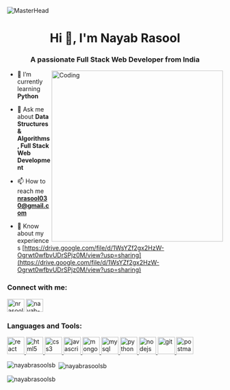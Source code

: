 ![MasterHead](http://res.cloudinary.com/dzocqa8dh/image/upload/v1672932103/e3dn3ftwzgenedmho76y.gif)

<h1 align="center">Hi 👋, I'm Nayab Rasool</h1>
<h3 align="center">A passionate Full Stack Web Developer from India</h3>

<img align="right" alt="Coding" width="400" src="https://cdn.dribbble.com/users/1162077/screenshots/3848914/programmer.gif"/>

- 🌱 I’m currently learning **Python**

- 💬 Ask me about **Data Structures & Algorithms, Full Stack Web Development**

- 📫 How to reach me **nrasool030@gmail.com**

- 📄 Know about my experiences [https://drive.google.com/file/d/1WsYZf2gx2HzW-Ogrwt0wfbvUDrSPjz0M/view?usp=sharing](https://drive.google.com/file/d/1WsYZf2gx2HzW-Ogrwt0wfbvUDrSPjz0M/view?usp=sharing)

<h3 align="left">Connect with me:</h3>
<p align="left">
<a href="https://twitter.com/nrasool030" target="_blank"><img align="center" src="http://res.cloudinary.com/dzocqa8dh/image/upload/v1672935192/ygvadoilp1zek1dolbvg.jpg" alt="nrasool030" height="30" width="40" ></a>
<a href="https://linkedin.com/in/nayab-rasool-a2a590217" target="_blank"><img align="center" src="http://res.cloudinary.com/dzocqa8dh/image/upload/v1672934479/xt0zf1jwsjudcijbvxda.png" alt="nayab-rasool-a2a590217" height="30" width="40" /></a>
</p>

<h3 align="left">Languages and Tools:</h3>
<p align="left"> 
  <a href="https://reactjs.org/" target="_blank" rel="noreferrer"> 
    <img
    src="http://res.cloudinary.com/dzocqa8dh/image/upload/v1672937270/z25nd75a370ydqb1pspf.jpg"   
    alt="react" width="40" height="40" /> 
  </a> 
  <a href="https://www.w3.org/html/" target="_blank" rel="noreferrer"> <img src="http://res.cloudinary.com/dzocqa8dh/image/upload/v1672938682/agzysh3pi2knsvzckwca.png" alt="html5" width="40" height="40"/> </a> 
    <a href="https://www.w3schools.com/css/" target="_blank" rel="noreferrer"> <img src="http://res.cloudinary.com/dzocqa8dh/image/upload/v1672939273/ie0gz5zf4are0df79mft.png" alt="css3" width="40" height="40"/> </a> 
  <a href="https://developer.mozilla.org/en-US/docs/Web/JavaScript" target="_blank" rel="noreferrer"> <img src="http://res.cloudinary.com/dzocqa8dh/image/upload/v1672939444/t97vds5mbbshj1fadpga.png" alt="javascript" width="40" height="40"/> </a> 
  <a href="https://www.mongodb.com/" target="_blank" rel="noreferrer"> <img src="http://res.cloudinary.com/dzocqa8dh/image/upload/v1672940182/ehqhgnvwilkttcc6lxz7.png" alt="mongodb" width="40" height="40"/> </a> 
  <a href="https://www.mysql.com/" target="_blank" rel="noreferrer"> <img src="http://res.cloudinary.com/dzocqa8dh/image/upload/v1672940609/moiycpo2aechpew7gk1d.png" alt="mysql" width="40" height="40"/> </a> 
   <a href="https://www.python.org" target="_blank" rel="noreferrer"> <img src="http://res.cloudinary.com/dzocqa8dh/image/upload/v1672939721/x6sajit5ac6qvicc2vwd.jpg" alt="python" width="40" height="40"/> </a> 
  <a href="https://nodejs.org" target="_blank" rel="noreferrer"> <img src="http://res.cloudinary.com/dzocqa8dh/image/upload/v1672940882/sufadtk6kww7jbaz8tvc.png" alt="nodejs" width="40" height="40"/> </a> 
  <a href="https://git-scm.com/" target="_blank" rel="noreferrer"> <img src="http://res.cloudinary.com/dzocqa8dh/image/upload/v1672938151/rvgauvfkod2pyvlq0qgf.png" alt="git" width="40" height="40"/> </a> 
   <a href="https://postman.com" target="_blank" rel="noreferrer"> <img src="http://res.cloudinary.com/dzocqa8dh/image/upload/v1672941139/drfogdl0efd3abhzkia3.png" alt="postman" width="40" height="40"/> </a>
</p>

<p><img align="left" src="https://github-readme-stats.vercel.app/api/top-langs?username=nayabrasoolsb&show_icons=true&locale=en&layout=compact" alt="nayabrasoolsb" /></p>

<p>&nbsp;<img align="center" src="https://github-readme-stats.vercel.app/api?username=nayabrasoolsb&show_icons=true&locale=en" alt="nayabrasoolsb" /></p>

<p><img align="center" src="https://github-readme-streak-stats.herokuapp.com/?user=nayabrasoolsb&" alt="nayabrasoolsb" /></p>

